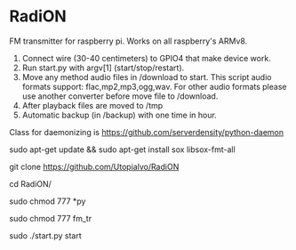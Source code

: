 # RadiON

FM transmitter for raspberry pi. Works on all raspberry's ARMv8.

1) Connect wire (30-40 centimeters) to GPIO4 that make device work. 
2) Run start.py with argv[1] (start/stop/restart).
3) Move any method audio files in /download to start.
This script audio formats support: flac,mp2,mp3,ogg,wav. For other audio formats please use another converter before move file to /download.
4) After playback files are moved to /tmp
5) Automatic backup (in /backup) with one time in hour.

Class for daemonizing is https://github.com/serverdensity/python-daemon

sudo apt-get update && sudo apt-get install sox libsox-fmt-all

git clone https://github.com/Utopialvo/RadiON

cd RadiON/

sudo chmod 777 *py 

sudo chmod 777 fm_tr

sudo ./start.py start
